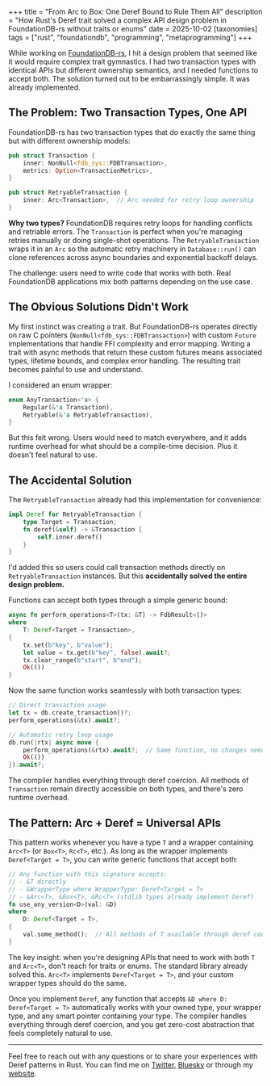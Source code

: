 +++
title = "From Arc to Box: One Deref Bound to Rule Them All"
description = "How Rust's Deref trait solved a complex API design problem in FoundationDB-rs without traits or enums"
date = 2025-10-02
[taxonomies]
tags = ["rust", "foundationdb", "programming", "metaprogramming"]
+++

While working on [FoundationDB-rs](https://github.com/foundationdb-rs/foundationdb-rs), I hit a design problem that seemed like it would require complex trait gymnastics. I had two transaction types with identical APIs but different ownership semantics, and I needed functions to accept both. The solution turned out to be embarrassingly simple. It was already implemented.

## The Problem: Two Transaction Types, One API

FoundationDB-rs has two transaction types that do exactly the same thing but with different ownership models:

```rust
pub struct Transaction {
    inner: NonNull<fdb_sys::FDBTransaction>,
    metrics: Option<TransactionMetrics>,
}

pub struct RetryableTransaction {
    inner: Arc<Transaction>,  // Arc needed for retry loop ownership
}
```

**Why two types?** FoundationDB requires retry loops for handling conflicts and retriable errors. The `Transaction` is perfect when you're managing retries manually or doing single-shot operations. The `RetryableTransaction` wraps it in an `Arc` so the automatic retry machinery in `Database::run()` can clone references across async boundaries and exponential backoff delays.

The challenge: users need to write code that works with both. Real FoundationDB applications mix both patterns depending on the use case.

## The Obvious Solutions Didn't Work

My first instinct was creating a trait. But FoundationDB-rs operates directly on raw C pointers (`NonNull<fdb_sys::FDBTransaction>`) with custom `Future` implementations that handle FFI complexity and error mapping. Writing a trait with async methods that return these custom futures means associated types, lifetime bounds, and complex error handling. The resulting trait becomes painful to use and understand.

I considered an enum wrapper:

```rust
enum AnyTransaction<'a> {
    Regular(&'a Transaction),
    Retryable(&'a RetryableTransaction),
}
```

But this felt wrong. Users would need to match everywhere, and it adds runtime overhead for what should be a compile-time decision. Plus it doesn't feel natural to use.

## The Accidental Solution

The `RetryableTransaction` already had this implementation for convenience:

```rust
impl Deref for RetryableTransaction {
    type Target = Transaction;
    fn deref(&self) -> &Transaction {
        self.inner.deref()
    }
}
```

I'd added this so users could call transaction methods directly on `RetryableTransaction` instances. But this **accidentally solved the entire design problem.**

Functions can accept both types through a simple generic bound:

```rust
async fn perform_operations<T>(tx: &T) -> FdbResult<()>
where
    T: Deref<Target = Transaction>,
{
    tx.set(b"key", b"value");
    let value = tx.get(b"key", false).await?;
    tx.clear_range(b"start", b"end");
    Ok(())
}
```

Now the same function works seamlessly with both transaction types:

```rust
// Direct transaction usage
let tx = db.create_transaction()?;
perform_operations(&tx).await?;

// Automatic retry loop usage
db.run(|rtx| async move {
    perform_operations(&rtx).await?;  // Same function, no changes needed!
    Ok(())
}).await?;
```

The compiler handles everything through deref coercion. All methods of `Transaction` remain directly accessible on both types, and there's zero runtime overhead.

## The Pattern: Arc<T> + Deref = Universal APIs

This pattern works whenever you have a type `T` and a wrapper containing `Arc<T>` (or `Box<T>`, `Rc<T>`, etc.). As long as the wrapper implements `Deref<Target = T>`, you can write generic functions that accept both:

```rust
// Any function with this signature accepts:
// - &T directly  
// - &WrapperType where WrapperType: Deref<Target = T>
// - &Arc<T>, &Box<T>, &Rc<T> (stdlib types already implement Deref)
fn use_any_version<D>(val: &D)
where 
    D: Deref<Target = T>,
{
    val.some_method();  // All methods of T available through deref coercion
}
```

The key insight: when you're designing APIs that need to work with both `T` and `Arc<T>`, don't reach for traits or enums. The standard library already solved this. `Arc<T>` implements `Deref<Target = T>`, and your custom wrapper types should do the same.

Once you implement `Deref`, any function that accepts `&D where D: Deref<Target = T>` automatically works with your owned type, your wrapper type, and any smart pointer containing your type. The compiler handles everything through deref coercion, and you get zero-cost abstraction that feels completely natural to use.

---

Feel free to reach out with any questions or to share your experiences with Deref patterns in Rust. You can find me on [Twitter](https://twitter.com/PierreZ), [Bluesky](https://bsky.app/profile/pierrezemb.fr) or through my [website](https://pierrezemb.fr).